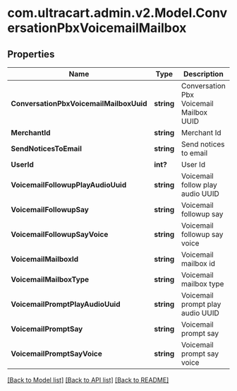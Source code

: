 # com.ultracart.admin.v2.Model.ConversationPbxVoicemailMailbox
## Properties

Name | Type | Description | Notes
------------ | ------------- | ------------- | -------------
**ConversationPbxVoicemailMailboxUuid** | **string** | Conversation Pbx Voicemail Mailbox UUID | [optional] 
**MerchantId** | **string** | Merchant Id | [optional] 
**SendNoticesToEmail** | **string** | Send notices to email | [optional] 
**UserId** | **int?** | User Id | [optional] 
**VoicemailFollowupPlayAudioUuid** | **string** | Voicemail follow play audio UUID | [optional] 
**VoicemailFollowupSay** | **string** | Voicemail followup say | [optional] 
**VoicemailFollowupSayVoice** | **string** | Voicemail followup say voice | [optional] 
**VoicemailMailboxId** | **string** | Voicemail mailbox id | [optional] 
**VoicemailMailboxType** | **string** | Voicemail mailbox type | [optional] 
**VoicemailPromptPlayAudioUuid** | **string** | Voicemail prompt play audio UUID | [optional] 
**VoicemailPromptSay** | **string** | Voicemail prompt say | [optional] 
**VoicemailPromptSayVoice** | **string** | Voicemail prompt say voice | [optional] 


[[Back to Model list]](../README.md#documentation-for-models) [[Back to API list]](../README.md#documentation-for-api-endpoints) [[Back to README]](../README.md)

